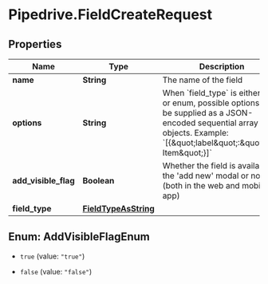 # Pipedrive.FieldCreateRequest

## Properties

Name | Type | Description | Notes
------------ | ------------- | ------------- | -------------
**name** | **String** | The name of the field | 
**options** | **String** | When &#x60;field_type&#x60; is either set or enum, possible options must be supplied as a JSON-encoded sequential array of objects. Example: &#x60;[{\&quot;label\&quot;:\&quot;New Item\&quot;}]&#x60; | [optional] 
**add_visible_flag** | **Boolean** | Whether the field is available in the &#39;add new&#39; modal or not (both in the web and mobile app) | [optional] [default to true]
**field_type** | [**FieldTypeAsString**](FieldTypeAsString.md) |  | 



## Enum: AddVisibleFlagEnum


* `true` (value: `"true"`)

* `false` (value: `"false"`)




